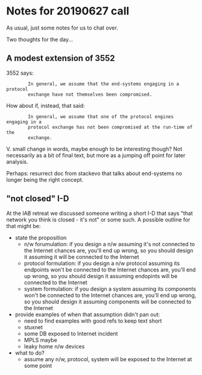 
# Notes for 20190627 call

As usual, just some notes for us to chat over.

Two thoughts for the day...

## A modest extension of 3552

3552 says:

            In general, we assume that the end-systems engaging in a protocol
            exchange have not themselves been compromised.

How about if, instead, that said:

            In general, we assume that one of the protocol engines engaging in a
            protocol exchange has not been compromised at the run-time of the 
            exchange.
            
V. small change in words, maybe enough to be interesting though? Not necessarily
as a bit of final text, but more as a jumping off point for later analysis.

Perhaps: resurrect doc from stackevo that talks about end-systems no longer
being the right concept.

## "not closed" I-D

At the IAB retreat we discussed someone writing a short I-D 
that says "that network you think is closed - it's not" or
some such. A possible outline for that might be:

- state the proposition
    - n/w forumulation: if you design a n/w assuming it's not connected to the Internet
    chances are, you'll end up wrong, so you should design it 
    assuming it will be connected to the Internet
    - protocol formulation: if you design a n/w protocol assuming its endpoints won't
    be connected to the Internet chances are, you'll end up wrong, so you should design it 
    assuming endopints will be connected to the Internet
    - system formulation: if you design a system assuming its components won't
    be connected to the Internet chances are, you'll end up wrong, so you should design it 
    assuming components will be connected to the Internet
- provide examples of when that assumption didn't pan out:
    - need to find examples with good refs to keep text short
    - stuxnet
    - some DB exposed to Internet incident
    - MPLS maybe
    - leaky home n/w devices
- what to do?
    - assume any n/w, protocol, system will be exposed to the
    Internet at some point
    
